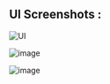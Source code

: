 ## UI Screenshots : 
![UI](https://github.com/user-attachments/assets/e47a8428-9be9-4e2f-9840-9a5e64e59a53)

![image](https://github.com/user-attachments/assets/3a9d0394-64b2-4fa6-a88d-10f74fd935c7)

![image](https://github.com/user-attachments/assets/63ab4b75-cf36-4a95-96a8-56c5426fcfb8)
